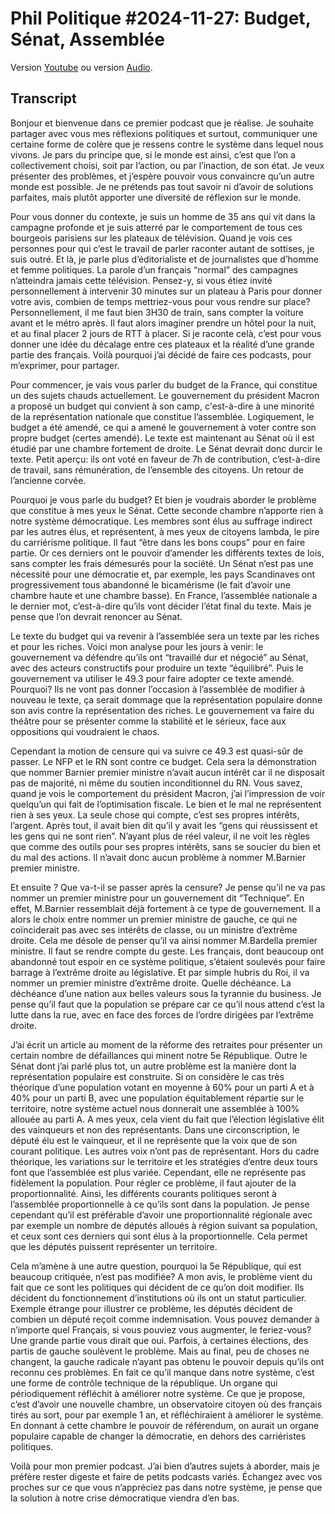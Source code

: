# Phil Politique #2024-11-27: Budget, Sénat, Assemblée

Version [Youtube](https://www.youtube.com/watch?v=9R4vnNbhXCg) ou version [Audio](https://phil.the-cluster.org/static/2024-11-27-philpol.opus).

## Transcript

Bonjour et bienvenue dans ce premier podcast que je réalise. Je souhaite partager avec vous mes réflexions politiques et surtout, communiquer une certaine forme de colère que je ressens contre le système dans lequel nous vivons. Je pars du principe que, si le monde est ainsi, c’est que l’on a collectivement choisi, soit par l’action, ou par l’inaction, de son état. Je veux présenter des problèmes, et j’espère pouvoir vous convaincre qu’un autre monde est possible. Je ne prétends pas tout savoir ni d’avoir de solutions parfaites, mais plutôt apporter une diversité de réflexion sur le monde.

Pour vous donner du contexte, je suis un homme de 35 ans qui vit dans la campagne profonde et je suis atterré par le comportement de tous ces bourgeois parisiens sur les plateaux de télévision. Quand je vois ces personnes pour qui c’est le travail de parler raconter autant de sottises, je suis outré. Et là, je parle plus d’éditorialiste et de journalistes que d’homme et femme politiques. La parole d’un français “normal” des campagnes n’atteindra jamais cette télévision. Pensez-y, si vous étiez invité personnellement à intervenir 30 minutes sur un plateau à Paris pour donner votre avis, combien de temps mettriez-vous pour vous rendre sur place? Personnellement, il me faut bien 3H30 de train, sans compter la voiture avant et le métro après. Il faut alors imaginer prendre un hôtel pour la nuit, et au final placer 2 jours de RTT à placer. Si je raconte celà, c’est pour vous donner une idée du décalage entre ces plateaux et la réalité d’une grande partie des français. Voilà pourquoi j’ai décidé de faire ces podcasts, pour m’exprimer, pour partager.

Pour commencer, je vais vous parler du budget de la France, qui constitue un des sujets chauds actuellement. Le gouvernement du président Macron a proposé un budget qui convient à son camp, c'est-à-dire à une minorité de la représentation nationale que constitue l’assemblée. Logiquement, le budget a été amendé, ce qui a amené le gouvernement à voter contre son propre budget (certes amendé). Le texte est maintenant au Sénat où il est étudié par une chambre fortement de droite. Le Sénat devrait donc durcir le texte. Petit aperçu: ils ont voté en faveur de 7h de contribution, c’est-à-dire de travail, sans rémunération, de l’ensemble des citoyens. Un retour de l’ancienne corvée.

Pourquoi je vous parle du budget? Et bien je voudrais aborder le problème que constitue à mes yeux le Sénat. Cette seconde chambre n’apporte rien à notre système démocratique. Les membres sont élus au suffrage indirect par les autres élus, et représentent, à mes yeux de citoyens lambda, le pire du carriérisme politique. Il faut “être dans les bons coups” pour en faire partie. Or ces derniers ont le pouvoir d’amender les différents textes de lois, sans compter les frais démesurés pour la société. Un Sénat n’est pas une nécessité pour une démocratie et, par exemple, les pays Scandinaves ont progressivement tous abandonné le bicamérisme (le fait d’avoir une chambre haute et une chambre basse). En France, l’assemblée nationale a le dernier mot, c’est-à-dire qu’ils vont décider l’état final du texte. Mais je pense que l’on devrait renoncer au Sénat.

Le texte du budget qui va revenir à l’assemblée sera un texte par les riches et pour les riches. Voici mon analyse pour les jours à venir: le gouvernement va défendre qu’ils ont “travaillé dur et négocié” au Sénat, avec des acteurs constructifs pour produire un texte “équilibré”. Puis le gouvernement va utiliser le 49.3 pour faire adopter ce texte amendé. Pourquoi? Ils ne vont pas donner l’occasion à l’assemblée de modifier à nouveau le texte, ça serait dommage que la représentation populaire donne son avis contre la représentation des riches. Le gouvernement va faire du théâtre pour se présenter comme la stabilité et le sérieux, face aux oppositions qui voudraient le chaos.

Cependant la motion de censure qui va suivre ce 49.3 est quasi-sûr de passer. Le NFP et le RN sont contre ce budget. Cela sera la démonstration que nommer Barnier premier ministre n’avait aucun intérêt car il ne disposait pas de majorité, ni même du soutien inconditionnel du RN. Vous savez, quand je vois le comportement du président Macron, j’ai l’impression de voir quelqu’un qui fait de l’optimisation fiscale. Le bien et le mal ne représentent rien à ses yeux. La seule chose qui compte, c’est ses propres intérêts, l’argent. Après tout, il avait bien dit qu’il y avait les “gens qui réussissent et les gens qui ne sont rien”. N’ayant plus de réel valeur, il ne voit les règles que comme des outils pour ses propres intérêts, sans se soucier du bien et du mal des actions. Il n’avait donc aucun problème à nommer M.Barnier premier ministre.

Et ensuite ? Que va-t-il se passer après la censure? Je pense qu’il ne va pas nommer un premier ministre pour un gouvernement dit “Technique”. En effet, M.Barnier ressemblait déjà fortement à ce type de gouvernement. Il a alors le choix entre nommer un premier ministre de gauche, ce qui ne coïnciderait pas avec ses intérêts de classe, ou un ministre d’extrême droite. Cela me désole de penser qu’il va ainsi nommer M.Bardella premier ministre. Il faut se rendre compte du geste. Les français, dont beaucoup ont abandonné tout espoir en ce système politique, s’étaient soulevés pour faire barrage à l’extrême droite au législative. Et par simple hubris du Roi, il va nommer un premier ministre d’extrême droite. Quelle déchéance. La déchéance d’une nation aux belles valeurs sous la tyrannie du business. Je pense qu’il faut que la population se prépare car ce qu’il nous attend c’est la lutte dans la rue, avec en face des forces de l’ordre dirigées par l’extrême droite.

J’ai écrit un article au moment de la réforme des retraites pour présenter un certain nombre de défaillances qui minent notre 5e République. Outre le Sénat dont j’ai parlé plus tot, un autre problème est la manière dont la représentation populaire est construite. Si on considère le cas très théorique d’une population votant en moyenne à 60% pour un parti A et à 40% pour un parti B, avec une population équitablement répartie sur le territoire, notre système actuel nous donnerait une assemblée à 100% allouée au parti A. A mes yeux, cela vient du fait que l’élection législative élit des vainqueurs et non des représentants. Dans une circonscription, le député élu est le vainqueur, et il ne représente que la voix que de son courant politique. Les autres voix n’ont pas de représentant. Hors du cadre théorique, les variations sur le territoire et les stratégies d’entre deux tours font que l’assemblée est plus variée. Cependant, elle ne représente pas fidèlement la population. Pour régler ce problème, il faut ajouter de la proportionnalité. Ainsi, les différents courants politiques seront à l’assemblée proportionnelle à ce qu’ils sont dans la population. Je pense cependant qu’il est préférable d’avoir une proportionnalité régionale avec par exemple un nombre de députés alloués à région suivant sa population, et ceux sont ces derniers qui sont élus à la proportionnelle. Cela permet que les députés puissent représenter un territoire.

Cela m’amène à une autre question, pourquoi la 5e République, qui  est beaucoup critiquée, n’est pas modifiée? A mon avis, le problème vient du fait que ce sont les politiques qui décident de ce qu’on doit modifier. Ils décident du fonctionnement d’institutions où ils ont un statut particulier. Exemple étrange pour illustrer ce problème, les députés décident de combien un député reçoit comme indemnisation. Vous pouvez demander à n’importe quel Français, si vous pouviez vous augmenter, le feriez-vous? Une grande partie vous dirait que oui. Parfois, à certaines élections, des partis de gauche soulèvent le problème. Mais au final, peu de choses ne changent, la gauche radicale n’ayant pas obtenu le pouvoir depuis qu’ils ont reconnu ces problèmes. En fait ce qu’il manque dans notre système, c’est une forme de contrôle technique de la république. Un organe qui périodiquement réfléchit à améliorer notre système. Ce que je propose, c’est d’avoir une nouvelle chambre, un observatoire citoyen où des français tirés au sort, pour par exemple 1 an, et réfléchiraient à améliorer le système. En donnant à cette chambre le pouvoir de référendum, on aurait un organe populaire capable de changer la démocratie, en dehors des carriéristes politiques. 

Voilà pour mon premier podcast. J’ai bien d’autres sujets à aborder, mais je préfère rester digeste et faire de petits podcasts variés. Échangez avec vos proches sur ce que vous n’appréciez pas dans notre système, je pense que la solution à notre crise démocratique viendra d’en bas.

